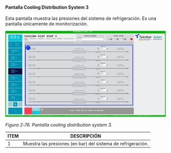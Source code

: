 #### Pantalla Cooling Distribution System 3

Esta pantalla muestra las presiones del sistema de refrigeración. Es una pantalla únicamente de monitorización.

![](../Resources/media/image92.png)

*Figura 2‑76. Pantalla cooling distribution system 3.*

| ITEM | DESCRIPCIÓN                                                  |
|------|--------------------------------------------------------------|
| 1    | Muestra las presiones (en bar) del sistema de refrigeración. |
